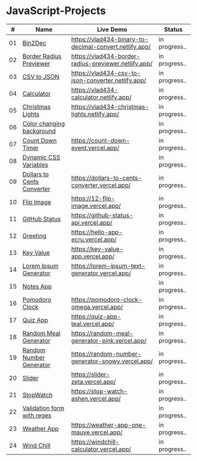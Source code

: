 # JavaScript-Projects



#| Name  |  Live Demo | Status |
---- | ------------- | ------------- |------------- |
01 | [Bin2Dec](https://github.com/vlad434/JavaScript/tree/master/Bin2Dec) | https://vlad434-binary-to-decimal-convert.netlify.app/ | in progress..  |
02 | [Border Radius Previewer](https://github.com/vlad434/JavaScript/tree/master/Border-radius%20Previewer) | https://vlad434-border-radius-previewer.netlify.app/ | in progress..  |
03 | [CSV to JSON](https://github.com/vlad434/JavaScript/tree/master/CSV%20to%20JSON%20converter)  | https://vlad434-csv-to-json-converter.netlify.app/ | in progress..  | 
04 | [Calculator](https://github.com/vlad434/JavaScript/tree/master/Calculator) | https://vlad434-calculator.netlify.app/ | in progress..  |
05 | [Christmas Lights](https://github.com/vlad434/JavaScript/tree/master/Christmas%20Lights) |  https://vlad434-christmas-lights.netlify.app/  | in progress..  | 
06 | [Color changing background](https://github.com/vlad434/JavaScript/tree/master/Color%20Changing%20background)  |    | in progress..  | 
07 | [Count Down Timer](https://github.com/vlad434/JavaScript/tree/master/Count%20down%20Timer) |  https://count-down-event.vercel.app/  | in progress..  |
08 | [Dynamic CSS Variables](https://github.com/vlad434/JavaScript/tree/master/Dinamic%20CSS%20Variables) |   | in progress..  |
09 | [Dollars to Cents Converter](https://github.com/vlad434/JavaScript/tree/master/Dollars%20to%20cents%20converter) |  https://dollars-to-cents-converter.vercel.app/ | in progress..  |  
10 | [Flip Image](https://github.com/vlad434/JavaScript/tree/master/Dollars%20to%20cents%20converter) | https://12-flip-image.vercel.app/ | in progress..  |  
11 | [GitHub Status](https://github.com/vlad434/JavaScript/tree/master/GItHub%20Status) | https://github-status-api.vercel.app/ | in progress..  |
12 | [Greeting](https://github.com/vlad434/JavaScript/tree/master/Greeting) | https://hello-app-ecru.vercel.app/ | in progress..  | 
13 | [Key Value](https://github.com/vlad434/JavaScript/tree/master/Key%20Value%20App) | https://key-value-app.vercel.app/ | in progress..  |
14 | [Lorem Ipsum Generator](https://github.com/vlad434/JavaScript/tree/master/Lorem%20Ipsum%20Generator) | https://lorem-ipsum-text-generator.vercel.app/ | in progress..  | 
15 | [Notes App](https://github.com/vlad434/JavaScript/tree/master/Notes%20App) |  | in progress..  |
16 | [Pomodoro Clock](https://github.com/vlad434/JavaScript/tree/master/Pomodoro%20Clock) |  https://pomodoro-clock-omega.vercel.app/ | in progress..  | 
17 | [Quiz App](https://github.com/vlad434/JavaScript/tree/master/Quiz%20App) |  https://quiz-app-teal.vercel.app/ | in progress..  | 
18 | [Random Meal Generator](https://github.com/vlad434/JavaScript/tree/master/Random%20Meal%20Generator) | https://random-meal-generator-pink.vercel.app/ | in progress..  | 
19 | [Random Number Generator](https://github.com/vlad434/JavaScript/tree/master/Random%20Number%20Generator) | https://random-number-generator-snowy.vercel.app/ | in progress..  | 
20 | [Slider](https://github.com/vlad434/JavaScript/tree/master/Slider) | https://slider-zeta.vercel.app/ | in progress..  | 
21 | [StopWatch](https://github.com/vlad434/JavaScript/tree/master/StopWatch) |  https://stop-watch-ashen.vercel.app/ | in progress..  | 
22 | [Validation form with regex](https://github.com/vlad434/JavaScript-Projects/tree/master/Validation%20form%20with%20regex) |    |  in progress..
23 | [Weather App](https://github.com/vlad434/JavaScript/tree/master/Weather%20App) | https://weather-app-one-mauve.vercel.app/ | in progress..  | 
24 | [Wind Chill](https://github.com/vlad434/JavaScript/tree/master/WindChill) | https://windchill-calculator.vercel.app/ | in progress..  |  

